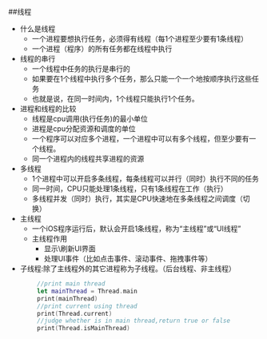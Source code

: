 ##线程
- 什么是线程
    - 一个进程要想执行任务，必须得有线程（每1个进程至少要有1条线程）
    - 一个进程（程序）的所有任务都在线程中执行
- 线程的串行
    - 一个线程中任务的执行是串行的
    - 如果要在1个线程中执行多个任务，那么只能一个一个地按顺序执行这些任务
    - 也就是说，在同一时间内，1个线程只能执行1个任务。
- 进程和线程的比较
    - 线程是cpu调用(执行任务)的最小单位
    - 进程是cpu分配资源和调度的单位
    - 一个程序可以对应多个进程，一个进程中可以有多个线程，但至少要有一个线程。
    - 同一个进程内的线程共享进程的资源
- 多线程
    - 1个进程中可以开启多条线程，每条线程可以并行（同时）执行不同的任务
    - 同一时间，CPU只能处理1条线程，只有1条线程在工作（执行）
    - 多线程并发（同时）执行，其实是CPU快速地在多条线程之间调度（切换）
- 主线程
    - 一个iOS程序运行后，默认会开启1条线程，称为“主线程”或“UI线程”
    - 主线程作用
        - 显示\刷新UI界面
        - 处理UI事件（比如点击事件、滚动事件、拖拽事件等）
- 子线程:除了主线程外的其它进程称为子线程。（后台线程、非主线程）

```swift
        //print main thread
        let mainThread = Thread.main
        print(mainThread)
        //print current using thread
        print(Thread.current)
        //judge whether is in main thread,return true or false
        print(Thread.isMainThread)
```

